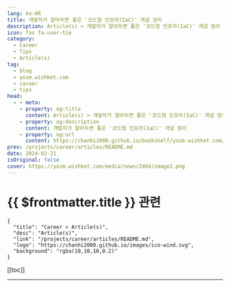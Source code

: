```yaml
---
lang: ko-KR
title: 개발자가 알아두면 좋은 '코드형 인프라(IaC)' 개념 정리
description: Article(s) > 개발자가 알아두면 좋은 '코드형 인프라(IaC)' 개념 정리
icon: fas fa-user-tie
category: 
  - Career
  - Tips
  - Article(s)
tag: 
  - blog
  - yozm.wishket.com
  - career
  - tips
head:
  - - meta:
    - property: og:title
      content: Article(s) > 개발자가 알아두면 좋은 '코드형 인프라(IaC)' 개념 정리
    - property: og:description
      content: 개발자가 알아두면 좋은 '코드형 인프라(IaC)' 개념 정리
    - property: og:url
      content: https://chanhi2000.github.io/bookshelf/yozm.wishket.com/2464.html
prev: /projects/career/articles/README.md
date: 2024-02-21
isOriginal: false
cover: https://yozm.wishket.com/media/news/2464/image2.png
---
```


# {{ $frontmatter.title }} 관련

```component VPCard
{
  "title": "Career > Article(s)",
  "desc": "Article(s)",
  "link": "/projects/career/articles/README.md",
  "logo": "https://chanhi2000.github.io/images/ico-wind.svg",
  "background": "rgba(10,10,10,0.2)"
}
```

[[toc]]

---

<SiteInfo
  name="개발자가 알아두면 좋은 '코드형 인프라(IaC)' 개념 정리 | 요즘IT"
  desc="개발자가 알아두면 좋은 '코드형 인프라(IaC)' 개념 정리"
  url="https://yozm.wishket.com/magazine/detail/2464/"
  logo="https://yozm.wishket.com/favicon.ico"
  preview="https://yozm.wishket.com/media/news/2464/image2.png"/>

<!-- TODO: 작성 -->
